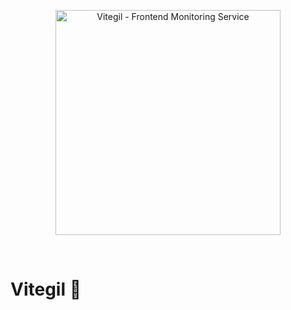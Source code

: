 <p align="center">
  <a href="https://github.com/vitegil/vitegil" target="_blank" rel="noopener noreferrer">
    <img width="360" src="https://user-images.githubusercontent.com/62364938/182828182-e452fdee-b6ce-47a2-8bff-3e28a6f0f160.png" alt="Vitegil - Frontend Monitoring Service">
  </a>
</p>
<br/>

# Vitegil 🔭
